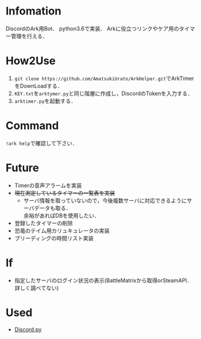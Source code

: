 # Infomation
DiscordのArk用Bot．
python3.6で実装．
Arkに役立つリンクやケア用のタイマー管理を行える．

# How2Use
1. `git clone https://github.com/AmatsukiUrato/ArkHelper.git`でArkTimerをDownLoadする．
2. `KEY.txt`を`arktymer.py`と同じ階層に作成し，DiscordのTokenを入力する．
3. `arktimer.py`を起動する．

# Command
`!ark help`で確認して下さい．

# Future
- Timerの音声アラームを実装
- ~~現在測定しているタイマーの一覧表を実装~~
    - サーバ情報を取っていないので，今後複数サーバに対応できるようにサーバデータも取る．<br>余裕があればDBを使用したい．
- 登録したタイマーの削除
- 恐竜のテイム用カリュキュレータの実装
- ブリーディングの時間リスト実装

# If
- 指定したサーバのログイン状況の表示(BattleMatrixから取得orSteamAPI．詳しく調べてない)

# Used
- [Discord.py](https://github.com/Rapptz/discord.py)

